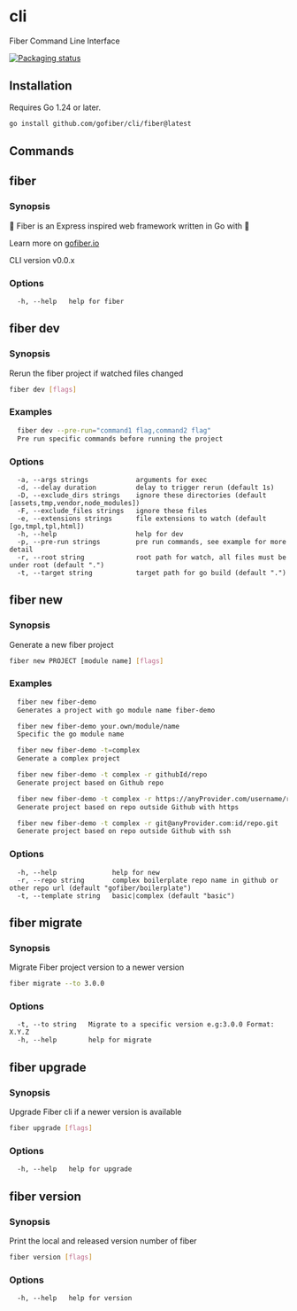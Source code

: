 # cli

Fiber Command Line Interface

[![Packaging status](https://repology.org/badge/vertical-allrepos/fiber-cli.svg)](https://repology.org/project/fiber-cli/versions)

## Installation

Requires Go 1.24 or later.

```bash
go install github.com/gofiber/cli/fiber@latest
```

## Commands

## fiber

### Synopsis

🚀 Fiber is an Express inspired web framework written in Go with 💖

Learn more on [gofiber.io](https://gofiber.io)

CLI version v0.0.x

### Options

```text
  -h, --help   help for fiber
```

## fiber dev

### Synopsis

Rerun the fiber project if watched files changed

```bash
fiber dev [flags]
```

### Examples

```bash
  fiber dev --pre-run="command1 flag,command2 flag"
  Pre run specific commands before running the project
```

### Options

```text
  -a, --args strings            arguments for exec
  -d, --delay duration          delay to trigger rerun (default 1s)
  -D, --exclude_dirs strings    ignore these directories (default [assets,tmp,vendor,node_modules])
  -F, --exclude_files strings   ignore these files
  -e, --extensions strings      file extensions to watch (default [go,tmpl,tpl,html])
  -h, --help                    help for dev
  -p, --pre-run strings         pre run commands, see example for more detail
  -r, --root string             root path for watch, all files must be under root (default ".")
  -t, --target string           target path for go build (default ".")
```

## fiber new

### Synopsis

Generate a new fiber project

```bash
fiber new PROJECT [module name] [flags]
```

### Examples

```bash
  fiber new fiber-demo
  Generates a project with go module name fiber-demo

  fiber new fiber-demo your.own/module/name
  Specific the go module name

  fiber new fiber-demo -t=complex
  Generate a complex project

  fiber new fiber-demo -t complex -r githubId/repo
  Generate project based on Github repo

  fiber new fiber-demo -t complex -r https://anyProvider.com/username/repo.git
  Generate project based on repo outside Github with https

  fiber new fiber-demo -t complex -r git@anyProvider.com:id/repo.git
  Generate project based on repo outside Github with ssh
```

### Options

```text
  -h, --help              help for new
  -r, --repo string       complex boilerplate repo name in github or other repo url (default "gofiber/boilerplate")
  -t, --template string   basic|complex (default "basic")
```

## fiber migrate

### Synopsis

Migrate Fiber project version to a newer version

```bash
fiber migrate --to 3.0.0
```

### Options

```text
  -t, --to string   Migrate to a specific version e.g:3.0.0 Format: X.Y.Z
  -h, --help        help for migrate
```

## fiber upgrade

### Synopsis

Upgrade Fiber cli if a newer version is available

```bash
fiber upgrade [flags]
```

### Options

```text
  -h, --help   help for upgrade
```

## fiber version

### Synopsis

Print the local and released version number of fiber

```bash
fiber version [flags]
```

### Options

```text
  -h, --help   help for version
```
